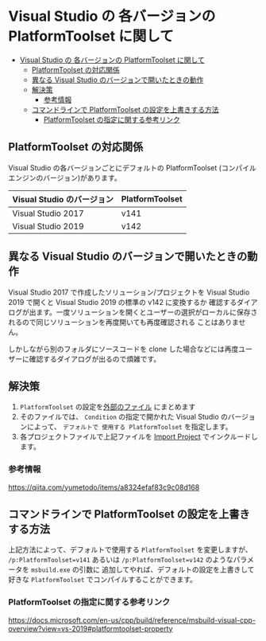 # Visual Studio の 各バージョンの PlatformToolset に関して

<!-- TOC -->

- [Visual Studio の 各バージョンの PlatformToolset に関して](#visual-studio-の-各バージョンの-platformtoolset-に関して)
  - [PlatformToolset の対応関係](#platformtoolset-の対応関係)
  - [異なる Visual Studio のバージョンで開いたときの動作](#異なる-visual-studio-のバージョンで開いたときの動作)
  - [解決策](#解決策)
    - [参考情報](#参考情報)
  - [コマンドラインで PlatformToolset の設定を上書きする方法](#コマンドラインで-platformtoolset-の設定を上書きする方法)
    - [PlatformToolset の指定に関する参考リンク](#platformtoolset-の指定に関する参考リンク)

<!-- /TOC -->

## PlatformToolset の対応関係

Visual Studio の各バージョンごとにデフォルトの PlatformToolset (コンパイルエンジンのバージョン)があります。

|Visual Studio のバージョン|PlatformToolset|
|--|--|
|Visual Studio 2017|v141|
|Visual Studio 2019|v142|

## 異なる Visual Studio のバージョンで開いたときの動作

Visual Studio 2017 で作成したソリューション/プロジェクトを Visual Studio 2019 で開くと Visual Studio 2019 の標準の v142 に変換するか
確認するダイアログが出ます。一度ソリューションを開くとユーザーの選択がローカルに保存されるので同じソリューションを再度開いても再度確認される
ことはありません。

しかしながら別のフォルダにソースコードを clone した場合などには再度ユーザーに確認するダイアログが出るので煩雑です。

## 解決策

1. `PlatformToolset` の設定を[外部のファイル](vcxcompat.props) にまとめます
2. そのファイルでは、 `Condition` の指定で開かれた Visual Studio のバージョンによって、 `デフォルトで 使用する PlatformToolset` を指定します。
3. 各プロジェクトファイルで上記ファイルを [Import Project](https://docs.microsoft.com/ja-jp/visualstudio/msbuild/import-element-msbuild?view=vs-2019) でインクルードします。

### 参考情報

https://qiita.com/yumetodo/items/a8324efaf83c9c08d168


## コマンドラインで PlatformToolset の設定を上書きする方法

上記方法によって、デフォルトで使用する `PlatformToolset` を変更しますが、
`/p:PlatformToolset=v141` あるいは `/p:PlatformToolset=v142` のようなパラメータを `msbuild.exe` の引数に
追加してやれば、デフォルトの設定を上書きして好きな `PlatformToolset` でコンパイルすることができます。

### PlatformToolset の指定に関する参考リンク

https://docs.microsoft.com/en-us/cpp/build/reference/msbuild-visual-cpp-overview?view=vs-2019#platformtoolset-property
